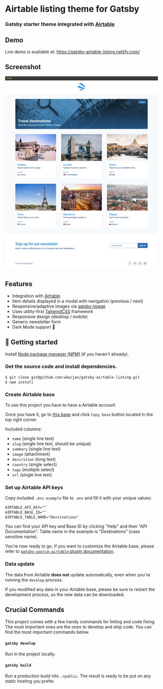 # Airtable listing theme for Gatsby

### Gatsby starter theme integrated with [Airtable](https://airtable.com/)

## Demo

Live demo is available at: https://gatsby-airtable-listing.netlify.com/

## Screenshot

![The home page](screenshot.png?raw=true)

## Features

- Integration with [Airtable](https://airtable.com/)
- Item details displayed in a modal with navigation (previous / next)
- Responsive/adaptive images via [gatsby-image](https://www.gatsbyjs.org/packages/gatsby-image/)
- Uses utility-first [TailwindCSS](https://tailwindcss.com/) framework
- Responsive design (desktop / mobile)
- Generic newsletter form
- Dark Mode support 🌙

## 🚀 Getting started

Install [Node package manager (NPM)](https://nodejs.org/) (if you haven't already).

### Get the source code and install dependencies.

```
$ git clone git@github.com:wkocjan/gatsby-airtable-listing.git
$ npm install
```

### Create Airtable base

To use this project you have to have a Airtable account.

Once you have it, go to [this base](https://airtable.com/shrlYuICEwEdAUir3) and click `Copy base` button located in the top right corner.

Included columns:

- `name` (single line text)
- `slug` (single line text, should be unique)
- `summary` (single line text)
- `image` (attachment)
- `descrition` (long text)
- `country` (single select)
- `tags` (multiple select)
- `url` (single line text)

### Set up Airtable API keys

Copy included `.env.example` file to `.env` and fill it with your unique values:

```
AIRTABLE_API_KEY=""
AIRTABLE_BASE_ID=""
AIRTABLE_TABLE_NAME="Destinations"
```

You can find your API key and Base ID by clicking "Help" and then "API Documentation". Table name in the example is "Destinations" (case sensitive name).

You're now ready to go. If you want to customize the Airtable base, please refer to [`gatsby-source-airtable` plugin documentation](https://www.gatsbyjs.org/packages/gatsby-source-airtable/).

### Data update

The data from Airtable **does not** update automatically, even when you're running the `develop` process.

If you modified any data in your Airtable base, please be sure to restart the development process, so the new data can be downloaded.

## Crucial Commands

This project comes with a few handy commands for linting and code fixing. The most important ones are the ones to develop and ship code. You can find the most important commands below.

#### `gatsby develop`

Run in the project locally.

#### `gatsby build`

Run a production build into `./public`. The result is ready to be put on any static hosting you prefer.
